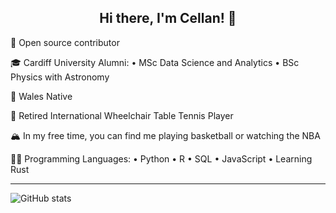<h2 align="center">Hi there, I'm Cellan! 👋 </h2>

🚀 Open source contributor

🎓 Cardiff University Alumni: • MSc Data Science and Analytics • BSc Physics with Astronomy

🏴󠁧󠁢󠁷󠁬󠁳󠁿 Wales Native

🏓 Retired International Wheelchair Table Tennis Player

🏔 In my free time, you can find me playing basketball or watching the NBA

🤟🏻 Programming Languages: • Python • R • SQL • JavaScript • Learning Rust

---

![GitHub stats](https://github-readme-stats.vercel.app/api?username=ce11an&show_icons=true&theme=tokyonight)

<!---
Ce11an/Ce11an is a ✨ special ✨ repository because its `README.md` (this file) appears on your GitHub profile.
You can click the Preview link to take a look at your changes.
--->

